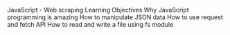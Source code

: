 JavaScript - Web scraping
Learning Objectives
Why JavaScript programming is amazing
How to manipulate JSON data
How to use request and fetch API
How to read and write a file using fs module